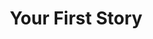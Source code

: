 ---
title: Your First Story
difficulty: 0
description: This trail is intended to introduce beginners to Twine, and help them create a simple interactive story. Follow this trail to learn the basics! You'll learn about how to use the Twine interface, how to write and test the different parts of your story, how to link scenes together, and how to create a simple choose-your-own-adventure-style story that offers choices for the reader than affect the outcome.
locations:
    - start-a-story
    - create-passage
    - link-passages
    - branching-paths
    - story-with-multiple-endings
layout: trail
---